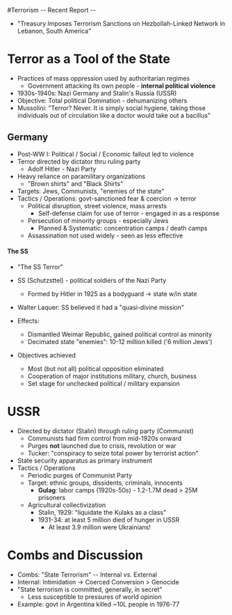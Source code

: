 #Terrorism
-- Recent Report --
- "Treasury Imposes Terrorism Sanctions on Hezbollah-Linked Network in Lebanon, South America"

# Terror as a Tool of the State
- Practices of mass oppression used by authoritarian regimes
	- Government attacking its own people - **internal political violence**
- 1930s-1940s: Nazi Germany and Stalin's Russia (USSR)
- Objective: Total political Domination - dehumanizing others
- Mussolini: "Terror? Never. It is simply social hygiene, taking those individuals out of circulation like a doctor would take out a bacillus"

## Germany
- Post-WW I: Political / Social / Economic fallout led to violence
- Terror directed by dictator thru ruling party
	- Adolf Hitler - Nazi Party
- Heavy reliance on paramilitary organizations
	- "Brown shirts" and "Black Shirts"
- Targets: Jews, Communists, "enemies of the state"
- Tactics / Operations: govt-sanctioned fear & coercion -> terror 
	- Political disruption, street violence, mass arrests
		- Self-defense claim for use of terror - engaged in as a response
	- Persecution of minority groups -  especially Jews
		- Planned & Systematic: concentration camps / death camps
	- Assassination not used widely - seen as less effective

#### The SS
- "The SS Terror"
- SS (Schutzsttel) - political soldiers of the Nazi Party
	- Formed by Hitler in 1925 as a bodyguard -> state w/in state
- Walter Laquer: SS believed it had a "quasi-divine mission"

- Effects:
	- Dismantled Weimar Republic, gained political control as minority
	- Decimated state "enemies": 10-12 million killed ('6 million Jews')
- Objectives achieved
	- Most (but not all) political opposition eliminated
	- Cooperation of major institutions military, church, business
	- Set stage for unchecked political / military expansion


# USSR
- Directed by dictator (Stalin) through ruling party (Communist)
	- Communists had firm control from mid-1920s onward
	- Purges **not** launched due to crisis, revolution or war
	- Tucker: "conspiracy to seize total power by terrorist action"
- State security apparatus as primary instrument
- Tactics / Operations
	- Periodic purges of Communist Party
	- Target: ethnic groups, dissidents, criminals, innocents
		- **Gulag**: labor camps (1920s-50s) - 1.2-1.7M dead > 25M prisoners
	- Agricultural collectivization
		- Stalin, 1929: "liquidate the Kulaks as a class"
		- 1931-34: at least 5 million died of hunger in USSR
			- At least 3.9 million were Ukrainians!
# Combs and Discussion
- Combs: "State Terrorism" -- Internal vs. External
- Internal: Intimidation -> Coerced Conversion > Genocide
- "State terrorism is committed, generally, in secret"
	- Less susceptible to pressures of world opinion
- Example: govt in Argentina killed ~10L people in 1976-77